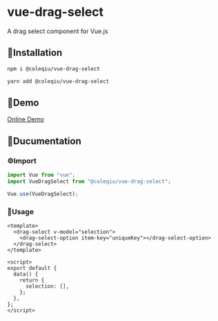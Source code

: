 # vue-drag-select
A drag select component for Vue.js

## 🔧Installation
```bash
npm i @coleqiu/vue-drag-select
```

```bash
yarn add @coleqiu/vue-drag-select
```

## 📘Demo
[Online Demo](https://credred.github.io/vue-drag-select/)

## 📖Ducumentation
### ⚙Import
```javascript
import Vue from "vue";
import VueDragSelect from "@coleqiu/vue-drag-select";

Vue.use(VueDragSelect);
```

### 🚀Usage
```vue
<template>
  <drag-select v-model="selection">
    <drag-select-option item-key="uniqueKey"></drag-select-option>
  </drag-select>
</template>

<script>
export default {
  data() {
    return {
      selection: [],
    };
  },
};
</script>
```
